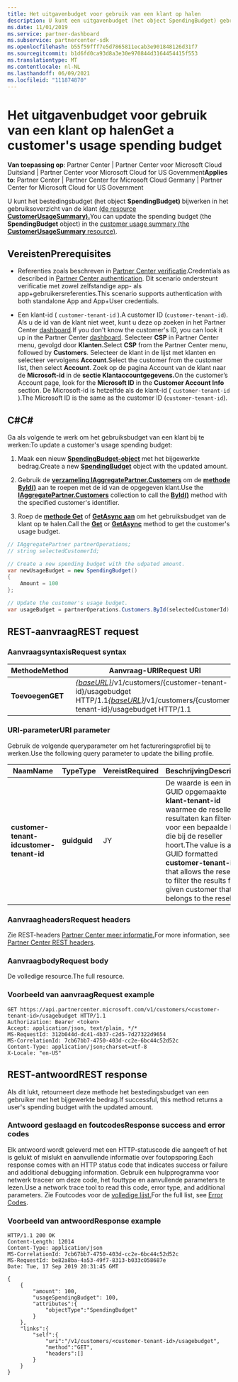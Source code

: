 ```yaml
---
title: Het uitgavenbudget voor gebruik van een klant op halen
description: U kunt een uitgavenbudget (het object SpendingBudget) gebruiken om een samenvatting van het gebruik van klanten bij te werken (de resource CustomerUsageSummary).
ms.date: 11/01/2019
ms.service: partner-dashboard
ms.subservice: partnercenter-sdk
ms.openlocfilehash: b55f59fff7e5d7865811ecab3e901848126d31f7
ms.sourcegitcommit: b1d6fd0ca93d8a3e30e970844d3164454415f553
ms.translationtype: MT
ms.contentlocale: nl-NL
ms.lasthandoff: 06/09/2021
ms.locfileid: "111874870"
---
```

# <a name="get-a-customers-usage-spending-budget"></a><span data-ttu-id="58bc3-103">Het uitgavenbudget voor gebruik van een klant op halen</span><span class="sxs-lookup"><span data-stu-id="58bc3-103">Get a customer's usage spending budget</span></span>

<span data-ttu-id="58bc3-104">**Van toepassing op**: Partner Center | Partner Center voor Microsoft Cloud Duitsland | Partner Center voor Microsoft Cloud for US Government</span><span class="sxs-lookup"><span data-stu-id="58bc3-104">**Applies to**: Partner Center | Partner Center for Microsoft Cloud Germany | Partner Center for Microsoft Cloud for US Government</span></span>

<span data-ttu-id="58bc3-105">U kunt het bestedingsbudget (het object **SpendingBudget)** bijwerken in het gebruiksoverzicht van de klant [(de resource **CustomerUsageSummary).**](customer-usage-resources.md#customerusagesummary)</span><span class="sxs-lookup"><span data-stu-id="58bc3-105">You can update the spending budget (the **SpendingBudget** object) in the [customer usage summary (the **CustomerUsageSummary** resource)](customer-usage-resources.md#customerusagesummary).</span></span>

## <a name="prerequisites"></a><span data-ttu-id="58bc3-106">Vereisten</span><span class="sxs-lookup"><span data-stu-id="58bc3-106">Prerequisites</span></span>

- <span data-ttu-id="58bc3-107">Referenties zoals beschreven in [Partner Center verificatie](partner-center-authentication.md).</span><span class="sxs-lookup"><span data-stu-id="58bc3-107">Credentials as described in [Partner Center authentication](partner-center-authentication.md).</span></span> <span data-ttu-id="58bc3-108">Dit scenario ondersteunt verificatie met zowel zelfstandige app- als app+gebruikersreferenties.</span><span class="sxs-lookup"><span data-stu-id="58bc3-108">This scenario supports authentication with both standalone App and App+User credentials.</span></span>

- <span data-ttu-id="58bc3-109">Een klant-id ( `customer-tenant-id` ).</span><span class="sxs-lookup"><span data-stu-id="58bc3-109">A customer ID (`customer-tenant-id`).</span></span> <span data-ttu-id="58bc3-110">Als u de id van de klant niet weet, kunt u deze op zoeken in het Partner Center [dashboard](https://partner.microsoft.com/dashboard).</span><span class="sxs-lookup"><span data-stu-id="58bc3-110">If you don't know the customer's ID, you can look it up in the Partner Center [dashboard](https://partner.microsoft.com/dashboard).</span></span> <span data-ttu-id="58bc3-111">Selecteer **CSP** in Partner Center menu, gevolgd door **Klanten.**</span><span class="sxs-lookup"><span data-stu-id="58bc3-111">Select **CSP** from the Partner Center menu, followed by **Customers**.</span></span> <span data-ttu-id="58bc3-112">Selecteer de klant in de lijst met klanten en selecteer vervolgens **Account**.</span><span class="sxs-lookup"><span data-stu-id="58bc3-112">Select the customer from the customer list, then select **Account**.</span></span> <span data-ttu-id="58bc3-113">Zoek op de pagina Account van de klant naar de **Microsoft-id** in de **sectie Klantaccountgegevens.**</span><span class="sxs-lookup"><span data-stu-id="58bc3-113">On the customer’s Account page, look for the **Microsoft ID** in the **Customer Account Info** section.</span></span> <span data-ttu-id="58bc3-114">De Microsoft-id is hetzelfde als de klant-id ( `customer-tenant-id` ).</span><span class="sxs-lookup"><span data-stu-id="58bc3-114">The Microsoft ID is the same as the customer ID  (`customer-tenant-id`).</span></span>

## <a name="c"></a><span data-ttu-id="58bc3-115">C\#</span><span class="sxs-lookup"><span data-stu-id="58bc3-115">C\#</span></span>

<span data-ttu-id="58bc3-116">Ga als volgende te werk om het gebruiksbudget van een klant bij te werken:</span><span class="sxs-lookup"><span data-stu-id="58bc3-116">To update a customer's usage spending budget:</span></span>

1. <span data-ttu-id="58bc3-117">Maak een nieuw [**SpendingBudget-object**](/dotnet/api/microsoft.store.partnercenter.models.usage.spendingbudget) met het bijgewerkte bedrag.</span><span class="sxs-lookup"><span data-stu-id="58bc3-117">Create a new [**SpendingBudget**](/dotnet/api/microsoft.store.partnercenter.models.usage.spendingbudget) object with the updated amount.</span></span>

2. <span data-ttu-id="58bc3-118">Gebruik de [**verzameling IAggregatePartner.Customers**](/dotnet/api/microsoft.store.partnercenter.customers.icustomercollection) om de [**methode ById()**](/dotnet/api/microsoft.store.partnercenter.customers.icustomercollection.byid) aan te roepen met de id van de opgegeven klant.</span><span class="sxs-lookup"><span data-stu-id="58bc3-118">Use the [**IAggregatePartner.Customers**](/dotnet/api/microsoft.store.partnercenter.customers.icustomercollection) collection to call the [**ById()**](/dotnet/api/microsoft.store.partnercenter.customers.icustomercollection.byid) method with the specified customer's identifier.</span></span>

3. <span data-ttu-id="58bc3-119">Roep de [**methode Get**](/dotnet/api/microsoft.store.partnercenter.subscribedskus.icustomersubscribedskucollection.get) of [**GetAsync aan**](/dotnet/api/microsoft.store.partnercenter.subscribedskus.icustomersubscribedskucollection.getasync) om het gebruiksbudget van de klant op te halen.</span><span class="sxs-lookup"><span data-stu-id="58bc3-119">Call the [**Get**](/dotnet/api/microsoft.store.partnercenter.subscribedskus.icustomersubscribedskucollection.get) or [**GetAsync**](/dotnet/api/microsoft.store.partnercenter.subscribedskus.icustomersubscribedskucollection.getasync) method to get the customer's usage budget.</span></span>

``` csharp
// IAggregatePartner partnerOperations;
// string selectedCustomerId;

// Create a new spending budget with the udpated amount.
var newUsageBudget = new SpendingBudget()
{
    Amount = 100
};

// Update the customer's usage budget.
var usageBudget = partnerOperations.Customers.ById(selectedCustomerId).UsageBudget.Get();
```

## <a name="rest-request"></a><span data-ttu-id="58bc3-120">REST-aanvraag</span><span class="sxs-lookup"><span data-stu-id="58bc3-120">REST request</span></span>

### <a name="request-syntax"></a><span data-ttu-id="58bc3-121">Aanvraagsyntaxis</span><span class="sxs-lookup"><span data-stu-id="58bc3-121">Request syntax</span></span>

| <span data-ttu-id="58bc3-122">Methode</span><span class="sxs-lookup"><span data-stu-id="58bc3-122">Method</span></span>    | <span data-ttu-id="58bc3-123">Aanvraag-URI</span><span class="sxs-lookup"><span data-stu-id="58bc3-123">Request URI</span></span>                                                                                             |
|-----------|---------------------------------------------------------------------------------------------------------|
| <span data-ttu-id="58bc3-124">**Toevoegen**</span><span class="sxs-lookup"><span data-stu-id="58bc3-124">**GET**</span></span> | <span data-ttu-id="58bc3-125">[*{baseURL}*](partner-center-rest-urls.md)/v1/customers/{customer-tenant-id}/usagebudget HTTP/1.1</span><span class="sxs-lookup"><span data-stu-id="58bc3-125">[*{baseURL}*](partner-center-rest-urls.md)/v1/customers/{customer-tenant-id}/usagebudget  HTTP/1.1</span></span> |

### <a name="uri-parameter"></a><span data-ttu-id="58bc3-126">URI-parameter</span><span class="sxs-lookup"><span data-stu-id="58bc3-126">URI parameter</span></span>

<span data-ttu-id="58bc3-127">Gebruik de volgende queryparameter om het factureringsprofiel bij te werken.</span><span class="sxs-lookup"><span data-stu-id="58bc3-127">Use the following query parameter to update the billing profile.</span></span>

| <span data-ttu-id="58bc3-128">Naam</span><span class="sxs-lookup"><span data-stu-id="58bc3-128">Name</span></span>                   | <span data-ttu-id="58bc3-129">Type</span><span class="sxs-lookup"><span data-stu-id="58bc3-129">Type</span></span>     | <span data-ttu-id="58bc3-130">Vereist</span><span class="sxs-lookup"><span data-stu-id="58bc3-130">Required</span></span> | <span data-ttu-id="58bc3-131">Beschrijving</span><span class="sxs-lookup"><span data-stu-id="58bc3-131">Description</span></span>                                                                                                                                            |
|------------------------|----------|----------|--------------------------------------------------------------------------------------------------------------------------------------------------------|
| <span data-ttu-id="58bc3-132">**customer-tenant-id**</span><span class="sxs-lookup"><span data-stu-id="58bc3-132">**customer-tenant-id**</span></span> | <span data-ttu-id="58bc3-133">**guid**</span><span class="sxs-lookup"><span data-stu-id="58bc3-133">**guid**</span></span> | <span data-ttu-id="58bc3-134">J</span><span class="sxs-lookup"><span data-stu-id="58bc3-134">Y</span></span>        | <span data-ttu-id="58bc3-135">De waarde is een in GUID opgemaakte **klant-tenant-id** waarmee de reseller de resultaten kan filteren voor een bepaalde klant die bij de reseller hoort.</span><span class="sxs-lookup"><span data-stu-id="58bc3-135">The value is a GUID formatted **customer-tenant-id** that allows the reseller to filter the results for a given customer that belongs to the reseller.</span></span> |

### <a name="request-headers"></a><span data-ttu-id="58bc3-136">Aanvraagheaders</span><span class="sxs-lookup"><span data-stu-id="58bc3-136">Request headers</span></span>

<span data-ttu-id="58bc3-137">Zie REST-headers [Partner Center meer informatie.](headers.md)</span><span class="sxs-lookup"><span data-stu-id="58bc3-137">For more information, see [Partner Center REST headers](headers.md).</span></span>

### <a name="request-body"></a><span data-ttu-id="58bc3-138">Aanvraagbody</span><span class="sxs-lookup"><span data-stu-id="58bc3-138">Request body</span></span>

<span data-ttu-id="58bc3-139">De volledige resource.</span><span class="sxs-lookup"><span data-stu-id="58bc3-139">The full resource.</span></span>

### <a name="request-example"></a><span data-ttu-id="58bc3-140">Voorbeeld van aanvraag</span><span class="sxs-lookup"><span data-stu-id="58bc3-140">Request example</span></span>

```http
GET https://api.partnercenter.microsoft.com/v1/customers/<customer-tenant-id>/usagebudget HTTP/1.1
Authorization: Bearer <token>
Accept: application/json, text/plain, */*
MS-RequestId: 312b044d-dc41-4b37-c2d5-7d27322d9654
MS-CorrelationId: 7cb67bb7-4750-403d-cc2e-6bc44c52d52c
Content-Type: application/json;charset=utf-8
X-Locale: "en-US"
```

## <a name="rest-response"></a><span data-ttu-id="58bc3-141">REST-antwoord</span><span class="sxs-lookup"><span data-stu-id="58bc3-141">REST response</span></span>

<span data-ttu-id="58bc3-142">Als dit lukt, retourneert deze methode het bestedingsbudget van een gebruiker met het bijgewerkte bedrag.</span><span class="sxs-lookup"><span data-stu-id="58bc3-142">If successful, this method returns a user's spending budget with the updated amount.</span></span>

### <a name="response-success-and-error-codes"></a><span data-ttu-id="58bc3-143">Antwoord geslaagd en foutcodes</span><span class="sxs-lookup"><span data-stu-id="58bc3-143">Response success and error codes</span></span>

<span data-ttu-id="58bc3-144">Elk antwoord wordt geleverd met een HTTP-statuscode die aangeeft of het is gelukt of mislukt en aanvullende informatie over foutopsporing.</span><span class="sxs-lookup"><span data-stu-id="58bc3-144">Each response comes with an HTTP status code that indicates success or failure and additional debugging information.</span></span> <span data-ttu-id="58bc3-145">Gebruik een hulpprogramma voor netwerk traceer om deze code, het fouttype en aanvullende parameters te lezen.</span><span class="sxs-lookup"><span data-stu-id="58bc3-145">Use a network trace tool to read this code, error type, and additional parameters.</span></span> <span data-ttu-id="58bc3-146">Zie Foutcodes voor de [volledige lijst.](error-codes.md)</span><span class="sxs-lookup"><span data-stu-id="58bc3-146">For the full list, see [Error Codes](error-codes.md).</span></span>

### <a name="response-example"></a><span data-ttu-id="58bc3-147">Voorbeeld van antwoord</span><span class="sxs-lookup"><span data-stu-id="58bc3-147">Response example</span></span>

```http
HTTP/1.1 200 OK
Content-Length: 12014
Content-Type: application/json
MS-CorrelationId: 7cb67bb7-4750-403d-cc2e-6bc44c52d52c
MS-RequestId: be82a8ba-4a53-49f7-8313-b033c058687e
Date: Tue, 17 Sep 2019 20:31:45 GMT

{
    {
        "amount": 100,
        "usageSpendingBudget": 100,
        "attributes":{
            "objectType":"SpendingBudget"
        }
    },
    "links":{
        "self":{
            "uri":"/v1/customers/<customer-tenant-id>/usagebudget",
            "method":"GET",
            "headers":[]
        }
    }
}
```
